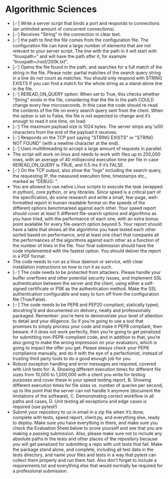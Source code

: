 # Algorithmic Sciences

- [✅]  Write a server script that binds a port and responds to connections (an unlimited amount of concurrent
connections).
- [✅] Receives "String" in the connection in clear text.
- [✅] the path to find the file comes from the configuration file. The configuration file can have a large number of elements that are not relevant to your server script. The line with the path in it will start with “linuxpath=” and will have the path after it, for example “linuxpath=/root/200k.txt”.
- [✅] Opens the file found in the path, and searches for a full match of the string in the file. Please note: partial matches of the search query string in a line do not count as matches. You should only respond with STRING EXISTS if you can find a match for the whole string as a stand-alone line in the file.
- [✅] REREAD_ON_QUERY option: When set to True, this checks whether "String" exists in the file,
considering that the file in the path COULD change every few microseconds. In this case the code should
re-read the contents of the file on every search query sent from the client. When the option is set to False, the file is not expected to change and it’s enough to read it one time, on load.
- [✅] The maximum payload size is 1024 bytes. The server strips any \x00 characters from the end of the payload it receives.
- [✅] Responds on the TCP port saying "STRING EXISTS" or "STRING NOT FOUND" (with a newline
character at the end).
- [✅] Uses multithreading to accept a large amount of requests in parallel.
- The script will work on linux and needs to work with files up to 250,000 rows, with an average of 40
millisecond execution time per file in case REREAD_ON_QUERY is TRUE, and 0.5 ms if it’s FALSE.
- [✅] On the TCP output, also show the “logs” including the search query, the requesting IP, the measured
execution time, timestamps etc., marked as “DEBUG: “.
- You are allowed to use native Linux scripts to execute the task (wrapped in python), core python, or any libraries. Since speed is a critical part of the specification, do some research and write a small, few-page, well-formatted report in human readable format on the speeds of the different options benchmarked against each other. Your speed report should cover at least 5 different file-search options and algorithms as you have tried, with the performance of each one, with an extra bonus point available for every file-search option beyond 5. Your report should have a table that shows all the algorithms you have tested each other sorted based on performance, and at least one chart that compares all the performances of the algorithms against each other as a function of the number of lines in the file. Your final submission should have the code implemented with the fastest option. You should deliver the report in a PDF format.
- The code needs to run as a linux daemon or service, with clear installation instructions on how to run it as such.
- [✅] The code needs to be protected from attackers. Please handle your buffer overflows and other potential
security issues, and implement SSL authentication between the server and the client, using either a
self-signed certificate or PSK as the authentication method. Make the SSL authentication configurable and
easy to turn off from the configuration file (True/False).
- [✅] The code needs to be PEP8 and PEP20 compliant, statically typed, docstring'd and documented on delivery, neatly and professionally packaged. Remember: you’re here to demonstrate your level of attention to detail and your diligence. So if you’re going to use a tool that promises to simply process your code and make it PEP8 compliant, then beware: if it does not work perfectly, then you’re going to get penalized for submitting non-PEP8-compliant code, and in addition to that, you’re also going to make the wrong impression on your evaluators, which is going to impact the offer you get. Please always check your PEP8 compliance manually, and do it with the eye of a perfectionist, instead of trusting third party tools to do a good enough job for you.
- Robust exception handling and error messages are required, covered with Unit tests for:
A. Showing different execution times for different file sizes from 10,000 to 1,000,000 with a client
you write for testing purposes and cover these in your speed testing report,
B. Showing different execution times for file sizes vs. number of queries per second, up to the point
that the server can not handle it anymore (document the limitations of the software),
C. Demonstrating correct workflow in all paths and cases,
D. Unit testing all exceptions and edge cases is required (use pytest!)
- Submit your repository to us in email in a zip file when it’s done, complete with tests, speed report,
client.py, and everything else, ready to deploy. Make sure you have everything in there, and make sure you
check the Evaluation Sheet below to score yourself and see that you are making a passing submission.
Also, please make sure not to include any absolute paths in the tests and other places of the repository
because you will get penalized for submitting a repo with unit tests that fail. Make the package stand alone,
and complete, including all test data in the tests directory, and name your files and tests in a way that pytest
can collect them properly and run them fast. Also don’t forget to include a requirements.txt and everything
else that would normally be required for a professional submission.
